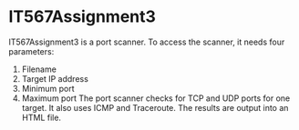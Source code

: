 # IT567Assignment3
IT567Assignment3 is a port scanner. To access the scanner, it needs four parameters:
1. Filename
2. Target IP address
3. Minimum port
4. Maximum port
The port scanner checks for TCP and UDP ports for one target. It also uses ICMP and Traceroute. The results are output into an HTML file.
